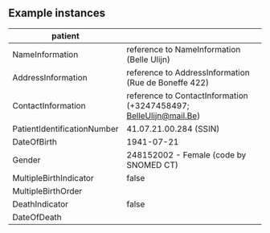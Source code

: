 ## Example instances
| patient          |                   |
|------------------|-------------------|
| NameInformation | reference to NameInformation  (Belle Ulijn) |
| AddressInformation | reference to AddressInformation (Rue de Boneffe 422) |
| ContactInformation | reference to ContactInformation (+3247458497; BelleUlijn@mail.Be) |
| PatientIdentificationNumber | 41.07.21.00.284 (SSIN)
| DateOfBirth | 1941-07-21
| Gender | 248152002 - Female (code by SNOMED CT)  
| MultipleBirthIndicator | false
| MultipleBirthOrder | 
| DeathIndicator |false
| DateOfDeath |
